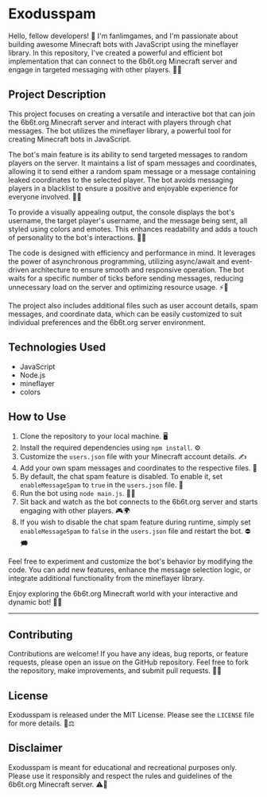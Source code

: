 # Exodusspam

Hello, fellow developers! 👋 I'm fanlimgames, and I'm passionate about building awesome Minecraft bots with JavaScript using the mineflayer library. In this repository, I've created a powerful and efficient bot implementation that can connect to the 6b6t.org Minecraft server and engage in targeted messaging with other players. 🤖🚀

## Project Description

This project focuses on creating a versatile and interactive bot that can join the 6b6t.org Minecraft server and interact with players through chat messages. The bot utilizes the mineflayer library, a powerful tool for creating Minecraft bots in JavaScript.

The bot's main feature is its ability to send targeted messages to random players on the server. It maintains a list of spam messages and coordinates, allowing it to send either a random spam message or a message containing leaked coordinates to the selected player. The bot avoids messaging players in a blacklist to ensure a positive and enjoyable experience for everyone involved. 📨🎯

To provide a visually appealing output, the console displays the bot's username, the target player's username, and the message being sent, all styled using colors and emotes. This enhances readability and adds a touch of personality to the bot's interactions. 🌈😄

The code is designed with efficiency and performance in mind. It leverages the power of asynchronous programming, utilizing async/await and event-driven architecture to ensure smooth and responsive operation. The bot waits for a specific number of ticks before sending messages, reducing unnecessary load on the server and optimizing resource usage. ⚡🔧

The project also includes additional files such as user account details, spam messages, and coordinate data, which can be easily customized to suit individual preferences and the 6b6t.org server environment.

## Technologies Used

- JavaScript
- Node.js
- mineflayer
- colors

## How to Use

1. Clone the repository to your local machine. 🖥️
2. Install the required dependencies using `npm install`. ⚙️
3. Customize the `users.json` file with your Minecraft account details. ✍️
4. Add your own spam messages and coordinates to the respective files. 📝
5. By default, the chat spam feature is disabled. To enable it, set `enableMessageSpam` to `true` in the `users.json` file. 🚀
6. Run the bot using `node main.js`. 🏃‍♂️
7. Sit back and watch as the bot connects to the 6b6t.org server and starts engaging with other players. 🎮🌍
8. If you wish to disable the chat spam feature during runtime, simply set `enableMessageSpam` to `false` in the `users.json` file and restart the bot. ⛔️🗯️

Feel free to experiment and customize the bot's behavior by modifying the code. You can add new features, enhance the message selection logic, or integrate additional functionality from the mineflayer library.

Enjoy exploring the 6b6t.org Minecraft world with your interactive and dynamic bot! 🤖🌟


---
## Contributing

Contributions are welcome! If you have any ideas, bug reports, or feature requests, please open an issue on the GitHub repository. Feel free to fork the repository, make improvements, and submit pull requests. 🙌🔧

## License

Exodusspam is released under the MIT License. Please see the `LICENSE` file for more details. 📄⚖️

## Disclaimer

Exodusspam is meant for educational and recreational purposes only. Please use it responsibly and respect the rules and guidelines of the 6b6t.org Minecraft server. ⚠️🚧

